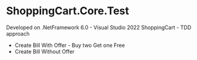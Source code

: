 # ShoppingCart.Core.Test 

Developed on .NetFramework 6.0 - Visual Studio 2022
ShoppingCart - TDD approach
- Create Bill With Offer - Buy two Get one Free
- Create Bill Without Offer 
